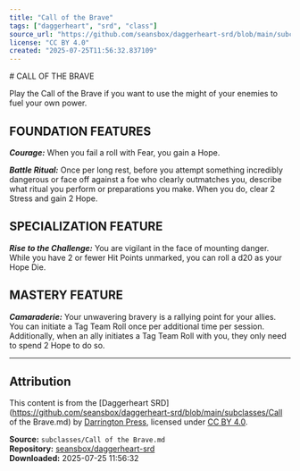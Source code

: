 ```yaml
---
title: "Call of the Brave"
tags: ["daggerheart", "srd", "class"]
source_url: "https://github.com/seansbox/daggerheart-srd/blob/main/subclasses/Call of the Brave.md"
license: "CC BY 4.0"
created: "2025-07-25T11:56:32.837109"
---
```


﻿# CALL OF THE BRAVE

Play the Call of the Brave if you want to use the might of your enemies to fuel your own power.

## FOUNDATION FEATURES

***Courage:*** When you fail a roll with Fear, you gain a Hope.

***Battle Ritual:*** Once per long rest, before you attempt something incredibly dangerous or face off against a foe who clearly outmatches you, describe what ritual you perform or preparations you make. When you do, clear 2 Stress and gain 2 Hope.

## SPECIALIZATION FEATURE

***Rise to the Challenge:*** You are vigilant in the face of mounting danger. While you have 2 or fewer Hit Points unmarked, you can roll a d20 as your Hope Die.

## MASTERY FEATURE

***Camaraderie:*** Your unwavering bravery is a rallying point for your allies. You can initiate a Tag Team Roll once per additional time per session. Additionally, when an ally initiates a Tag Team Roll with you, they only need to spend 2 Hope to do so.

---

## Attribution

This content is from the [Daggerheart SRD](https://github.com/seansbox/daggerheart-srd/blob/main/subclasses/Call of the Brave.md) by [Darrington Press](https://darringtonpress.com/), licensed under [CC BY 4.0](https://creativecommons.org/licenses/by/4.0/).

**Source:** `subclasses/Call of the Brave.md`  
**Repository:** [seansbox/daggerheart-srd](https://github.com/seansbox/daggerheart-srd)  
**Downloaded:** 2025-07-25 11:56:32

